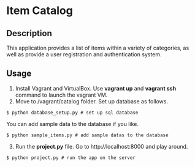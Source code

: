 Item Catalog
===

## Description
This application provides a list of items within a variety of categories, as well as provide a user registration and authentication system.

## Usage
1. Install Vagrant and VirtualBox. Use **vagrant up** and **vagrant ssh** command to launch the vagrant VM.
2. Move to /vagrant/catalog folder. Set up database as follows.
```
$ python database_setup.py # set up sql database
```
You can add sample data to the database if you like.  
```
$ python sample_items.py # add sample datas to the database
```
3. Run the **project.py** file. Go to http://localhost:8000 and play around.
```
$ python project.py # run the app on the server
```
